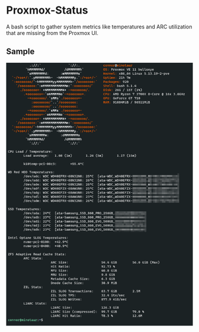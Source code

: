 # Proxmox-Status
A bash script to gather system metrics like temperatures and ARC utilization that are missing from the Proxmox UI.

## Sample
![](samples/minotaur-status.png)

